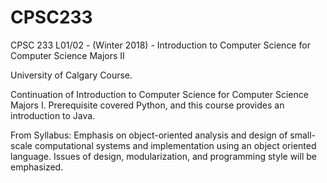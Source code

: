 # CPSC233
CPSC 233 L01/02 - (Winter 2018) - Introduction to Computer Science for Computer Science Majors II

University of Calgary Course.

Continuation of Introduction to Computer Science for Computer Science Majors I. Prerequisite covered
Python, and this course provides an introduction to Java.

From Syllabus:
Emphasis on object-oriented analysis and design of small-scale computational systems and implementation
using an object oriented language. Issues of design, modularization, and programming style will be emphasized.
